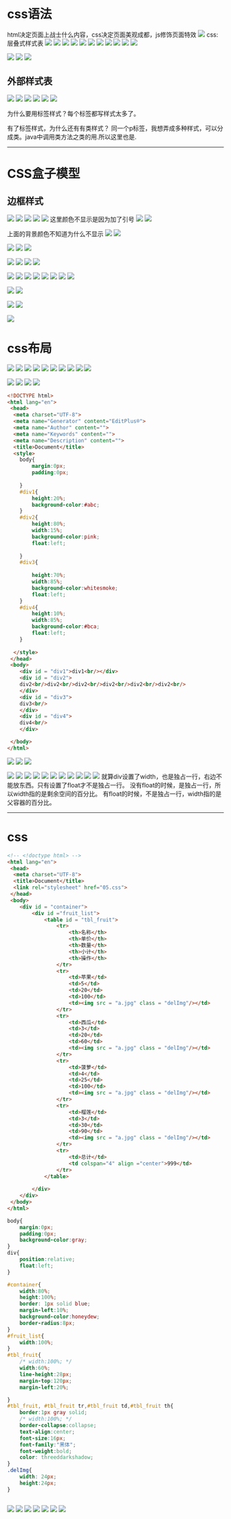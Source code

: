 # css语法
html决定页面上战士什么内容，css决定页面美观成都，js修饰页面特效
![](img/20220528182653.png)
css:层叠式样式表
![](img/20220528194058.png)
![](img/20220528194302.png)
![](img/20220528194318.png)
![](img/20220528194552.png)
![](img/20220528194806.png)
![](img/20220528194810.png)
![](img/20220528195620.png)
![](img/20220528200007.png)
![](img/20220528200115.png)
![](img/20220528200202.png)
![](img/20220528200226.png)

![](img/20220528200525.png)
![](img/20220528200558.png)
![](img/20220528200646.png)

## 外部样式表
![](img/20220528200906.png)
![](img/20220528200912.png)
![](img/20220528200918.png)
![](img/20220528200956.png)
![](img/20220528201053.png)
![](img/20220528201120.png)

为什么要用标签样式？每个标签都写样式太多了。

有了标签样式，为什么还有有类样式？
同一个p标签，我想弄成多种样式，可以分成类。java中调用类方法之类的用.所以这里也是.

---
# CSS盒子模型
## 边框样式
![](img/20220528203831.png)
![](img/20220528203850.png)
![](img/20220528203855.png)
![](img/20220528204119.png)
![](img/20220528204235.png)
这里颜色不显示是因为加了引号
![](img/20220528205654.png)
![](img/20220528205713.png)

上面的背景颜色不知道为什么不显示
![](img/20220528204902.png)
![](img/20220528205018.png)

![](img/20220528204943.png)
![](img/20220528204955.png)
![](img/20220528205428.png)

![](img/20220528210709.png)
![](img/20220528210811.png)
![](img/20220528210958.png)
![](img/20220528211006.png)

![](img/20220528211814.png)
![](img/20220528211822.png)
![](img/20220528211850.png)
![](img/20220528211857.png)
![](img/20220528221420.png)
![](img/20220528221831.png)
![](img/20220528221935.png)
![](img/20220528222244.png)

![](img/20220528222417.png)
![](img/20220528222541.png)

![](img/20220528222616.png)
![](img/20220528222817.png)

![](img/20220528222757.png)

# css布局
![](img/20220529103123.png)
![](img/20220529103207.png)
![](img/20220529103652.png)
![](img/20220529103758.png)
![](img/20220529105343.png)
![](img/20220529105523.png)
![](img/20220529110001.png)
![](img/20220529110715.png)
![](img/20220529105943.png)
![](img/20220529111204.png)

![](img/20220529111459.png)
![](img/20220529111705.png)
![](img/20220529111812.png)
![](img/20220529112157.png)

```html
<!DOCTYPE html>
<html lang="en">
 <head>
  <meta charset="UTF-8">
  <meta name="Generator" content="EditPlus®">
  <meta name="Author" content="">
  <meta name="Keywords" content="">
  <meta name="Description" content="">
  <title>Document</title>
  <style>
	body{
		margin:0px;
		padding:0px;
		
	}
	#div1{
		height:20%;
		background-color:#abc;
	}
	#div2{
		height:80%;
		width:15%;
		background-color:pink;
		float:left;
		
	}
	#div3{
		
		height:70%;
		width:85%;
		background-color:whitesmoke;
		float:left;
	}
	#div4{
		height:10%;
		width:85%;
		background-color:#bca;
		float:left;
	}
  
  </style>
 </head>
 <body>
	<div id = "div1">div1<br/></div>
	<div id = "div2">
	div2<br/>div2<br/>div2<br/>div2<br/>div2<br/>div2<br/>
	</div>
	<div id = "div3">
	div3<br/>
	</div>
	<div id = "div4">
	div4<br/>
	</div>

 </body>
</html>

```

![](img/20220529121947.png)
![](img/20220529122019.png)
![](img/20220529122112.png)


![](img/20220529123259.png)
![](img/20220529123321.png)
![](img/20220529123505.png)
![](img/20220529123720.png)
![](img/20220529123951.png)
![](img/20220529124137.png)
![](img/20220529124227.png)
![](img/20220529124329.png)
![](img/20220529124426.png)
![](img/20220529124625.png)
![](img/20220529125343.png)
就算div设置了width，也是独占一行，右边不能放东西。只有设置了float才不是独占一行。
没有float的时候，是独占一行，所以width指的是剩余空间的百分比。
有float的时候，不是独占一行，width指的是父容器的百分比。

---
# css
```html
<!-- <!doctype html> -->
<html lang="en">
 <head>
  <meta charset="UTF-8">
  <title>Document</title>
  <link rel="stylesheet" href="05.css">
 </head>
 <body>
	<div id = "container">
		<div id ="fruit_list">
			<table id = "tbl_fruit">
				<tr>
					<th>名称</th>
					<th>单价</th>
					<th>数量</th>
					<th>小计</th>
					<th>操作</th>
				</tr>
				<tr>
					<td>苹果</td>
					<td>5</td>
					<td>20</td>
					<td>100</td>
					<td><img src = "a.jpg" class = "delImg"/></td>
				</tr>
				<tr>
					<td>西瓜</td>
					<td>3</td>
					<td>20</td>
					<td>60</td>
					<td><img src = "a.jpg" class = "delImg"/></td>
				</tr>
				<tr>
					<td>菠萝</td>
					<td>4</td>
					<td>25</td>
					<td>100</td>
					<td><img src = "a.jpg" class = "delImg"/></td>
				</tr>
				<tr>
					<td>榴莲</td>
					<td>3</td>
					<td>30</td>
					<td>90</td>
					<td><img src = "a.jpg" class = "delImg"/></td>
				</tr>
				<tr>
					<td>总计</td>
					<td colspan="4" align ="center">999</td>
				</tr>
			</table>
		
		</div>
	</div>
 </body>
</html>

```

```css
body{
	margin:0px;
	padding:0px;
	background-color:gray;
}
div{
	position:relative;
	float:left;
}

#container{
	width:80%;
	height:100%;
	border: 1px solid blue;
	margin-left:10%;
	background-color:honeydew;
	border-radius:8px;
}
#fruit_list{
	width:100%;
}
#tbl_fruit{
	/* width:100%; */
	width:60%;
	line-height:28px;
	margin-top:120px;
	margin-left:20%;

}
#tbl_fruit, #tbl_fruit tr,#tbl_fruit td,#tbl_fruit th{
	border:1px gray solid;
	/* width:100%; */
	border-collapse:collapse;
	text-align:center;
	font-size:16px;
	font-family:"黑体";
	font-weight:bold;
	color: threeddarkshadow;
}
.delImg{
	width: 24px;
	height:24px;
}



```
![](img/20220529141009.png)
![](img/20220529141028.png)
![](img/20220529141141.png)
![](img/20220529141506.png)
![](img/20220529141553.png)
![](img/20220529141723.png)
![](img/20220529141835.png)